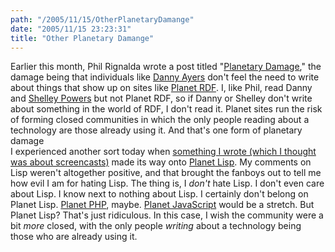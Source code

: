 ```yaml
---
path: "/2005/11/15/OtherPlanetaryDamange" 
date: "2005/11/15 23:23:31" 
title: "Other Planetary Damange" 
---
```

Earlier this month, Phil Rignalda wrote a post titled "<a href="http://weblog.philringnalda.com/?p=1008">Planetary Damage</a>," the damage being that individuals like <a href="http://dannyayers.com/archives/2005/11/03/new-toys-2/">Danny Ayers</a> don't feel the need to write about things that show up on sites like <a href="http://planetrdf.com/">Planet RDF</a>. I, like Phil, read Danny and <a href="http://weblog.burningbird.net/">Shelley Powers</a> but not Planet RDF, so if Danny or Shelley don't write about something in the world of RDF, I don't read it. Planet sites run the risk of forming closed communities in which the only people reading about a technology are those already using it.  And that's one form of planetary damage<br>I experienced another sort today when <a href="http://typewriting.org/2005/11/12/How_not_to_Provoke_Imitation/">something I wrote (which I thought was about screencasts)</a> made its way onto <a href="http://planet.lisp.org/">Planet Lisp</a>. My comments on Lisp weren't altogether positive, and that brought the fanboys out to tell me how evil I am for hating Lisp. The thing is, I *don't* hate Lisp. I don't even care about Lisp. I know next to nothing about Lisp. I certainly don't belong on Planet Lisp. <a href="http://www.planet-php.net/">Planet PHP</a>, maybe. <a href="http://planet.openjsan.org/">Planet JavaScript</a> would be a stretch. But Planet Lisp? That's just ridiculous. In this case, I wish the community were a bit *more* closed, with the only people *writing* about a technology being those who are already using it.